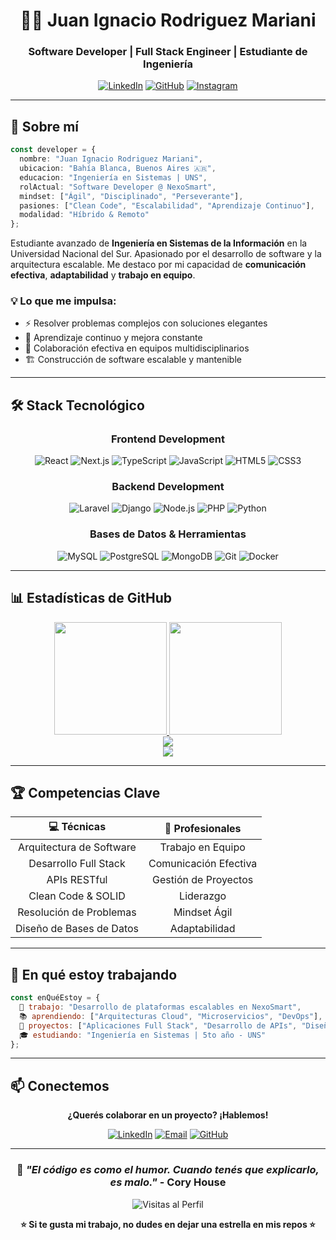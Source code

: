 <div align="center">

# 👨‍💻 Juan Ignacio Rodriguez Mariani

### Software Developer | Full Stack Engineer | Estudiante de Ingeniería

[![LinkedIn](https://img.shields.io/badge/LinkedIn-0077B5?style=for-the-badge&logo=linkedin&logoColor=white)](https://www.linkedin.com/in/juan-ignacio-rodriguez-mariani/)
[![GitHub](https://img.shields.io/badge/GitHub-100000?style=for-the-badge&logo=github&logoColor=white)](https://github.com/JuanIRMariani)
[![Instagram](https://img.shields.io/badge/Instagram-E4405F?style=for-the-badge&logo=instagram&logoColor=white)](https://www.instagram.com/juanirmariani/)

</div>

---

## 🚀 Sobre mí

```typescript
const developer = {
  nombre: "Juan Ignacio Rodriguez Mariani",
  ubicacion: "Bahía Blanca, Buenos Aires 🇦🇷",
  educacion: "Ingeniería en Sistemas | UNS",
  rolActual: "Software Developer @ NexoSmart",
  mindset: ["Ágil", "Disciplinado", "Perseverante"],
  pasiones: ["Clean Code", "Escalabilidad", "Aprendizaje Continuo"],
  modalidad: "Híbrido & Remoto"
};
```

Estudiante avanzado de **Ingeniería en Sistemas de la Información** en la Universidad Nacional del Sur. Apasionado por el desarrollo de software y la arquitectura escalable. Me destaco por mi capacidad de **comunicación efectiva**, **adaptabilidad** y **trabajo en equipo**.

### 💡 Lo que me impulsa:
- ⚡ Resolver problemas complejos con soluciones elegantes
- 🎯 Aprendizaje continuo y mejora constante
- 🤝 Colaboración efectiva en equipos multidisciplinarios
- 🏗️ Construcción de software escalable y mantenible

---

## 🛠️ Stack Tecnológico

<div align="center">

### Frontend Development
![React](https://img.shields.io/badge/React-20232A?style=for-the-badge&logo=react&logoColor=61DAFB)
![Next.js](https://img.shields.io/badge/Next.js-000000?style=for-the-badge&logo=nextdotjs&logoColor=white)
![TypeScript](https://img.shields.io/badge/TypeScript-007ACC?style=for-the-badge&logo=typescript&logoColor=white)
![JavaScript](https://img.shields.io/badge/JavaScript-F7DF1E?style=for-the-badge&logo=javascript&logoColor=black)
![HTML5](https://img.shields.io/badge/HTML5-E34F26?style=for-the-badge&logo=html5&logoColor=white)
![CSS3](https://img.shields.io/badge/CSS3-1572B6?style=for-the-badge&logo=css3&logoColor=white)

### Backend Development
![Laravel](https://img.shields.io/badge/Laravel-FF2D20?style=for-the-badge&logo=laravel&logoColor=white)
![Django](https://img.shields.io/badge/Django-092E20?style=for-the-badge&logo=django&logoColor=white)
![Node.js](https://img.shields.io/badge/Node.js-339933?style=for-the-badge&logo=nodedotjs&logoColor=white)
![PHP](https://img.shields.io/badge/PHP-777BB4?style=for-the-badge&logo=php&logoColor=white)
![Python](https://img.shields.io/badge/Python-3776AB?style=for-the-badge&logo=python&logoColor=white)

### Bases de Datos & Herramientas
![MySQL](https://img.shields.io/badge/MySQL-4479A1?style=for-the-badge&logo=mysql&logoColor=white)
![PostgreSQL](https://img.shields.io/badge/PostgreSQL-316192?style=for-the-badge&logo=postgresql&logoColor=white)
![MongoDB](https://img.shields.io/badge/MongoDB-47A248?style=for-the-badge&logo=mongodb&logoColor=white)
![Git](https://img.shields.io/badge/Git-F05032?style=for-the-badge&logo=git&logoColor=white)
![Docker](https://img.shields.io/badge/Docker-2496ED?style=for-the-badge&logo=docker&logoColor=white)

</div>

---

## 📊 Estadísticas de GitHub

<div align="center">

<a href="https://github.com/JuanIRMariani">
  <img height="180em" src="https://github-readme-stats.vercel.app/api?username=JuanIRMariani&show_icons=true&theme=radical&hide_border=true&bg_color=0D1117&title_color=FF6B6B&icon_color=FF6B6B&text_color=FFFFFF"/>
</a>

<a href="https://github.com/JuanIRMariani">
  <img height="180em" src="https://github-readme-stats.vercel.app/api/top-langs/?username=JuanIRMariani&layout=compact&langs_count=6&theme=radical&hide_border=true&bg_color=0D1117&title_color=FF6B6B&text_color=FFFFFF"/>
</a>

</div>

<div align="center">

<a href="https://github.com/JuanIRMariani">
  <img src="https://streak-stats.demolab.com/?user=JuanIRMariani&theme=radical&hide_border=true&background=0D1117&ring=FF6B6B&fire=FF6B6B&currStreakLabel=FF6B6B&sideLabels=FFFFFF&dates=FFFFFF"/>
</a>

</div>

<div align="center">

<a href="https://github.com/JuanIRMariani">
  <img src="https://github-profile-trophy.vercel.app/?username=JuanIRMariani&theme=radical&no-frame=true&no-bg=true&margin-w=4&column=4&title=Commits,Repositories,Stars,Followers"/>
</a>

</div>

---

## 🏆 Competencias Clave

<div align="center">

| 💻 **Técnicas** | 🤝 **Profesionales** |
|:---:|:---:|
| Arquitectura de Software | Trabajo en Equipo |
| Desarrollo Full Stack | Comunicación Efectiva |
| APIs RESTful | Gestión de Proyectos |
| Clean Code & SOLID | Liderazgo |
| Resolución de Problemas | Mindset Ágil |
| Diseño de Bases de Datos | Adaptabilidad |

</div>

---

## 🎯 En qué estoy trabajando

```javascript
const enQuéEstoy = {
  💼 trabajo: "Desarrollo de plataformas escalables en NexoSmart",
  📚 aprendiendo: ["Arquitecturas Cloud", "Microservicios", "DevOps"],
  🔨 proyectos: ["Aplicaciones Full Stack", "Desarrollo de APIs", "Diseño de Sistemas"],
  🎓 estudiando: "Ingeniería en Sistemas | 5to año - UNS"
};
```

---

## 📫 Conectemos

<div align="center">

**¿Querés colaborar en un proyecto? ¡Hablemos!**

[![LinkedIn](https://img.shields.io/badge/LinkedIn-Conectar-0077B5?style=for-the-badge&logo=linkedin&logoColor=white)](https://www.linkedin.com/in/juan-ignacio-rodriguez-mariani/)
[![Email](https://img.shields.io/badge/Email-Contactar-D14836?style=for-the-badge&logo=gmail&logoColor=white)](mailto:juanirmariani@gmail.com)
[![GitHub](https://img.shields.io/badge/GitHub-Seguir-100000?style=for-the-badge&logo=github&logoColor=white)](https://github.com/JuanIRMariani)

</div>

---

<div align="center">

### 💭 *"El código es como el humor. Cuando tenés que explicarlo, es malo."* - Cory House

![Visitas al Perfil](https://komarev.com/ghpvc/?username=JuanIRMariani&color=blueviolet&style=for-the-badge&label=Visitas)

**⭐ Si te gusta mi trabajo, no dudes en dejar una estrella en mis repos ⭐**

</div>
